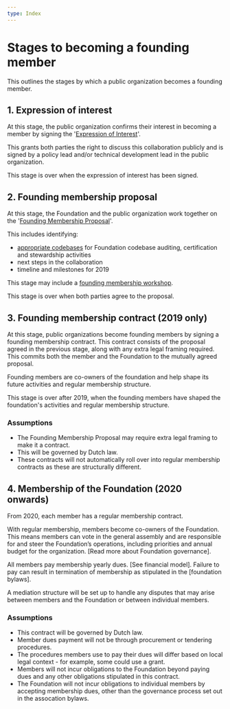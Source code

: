 ```yaml
---
type: Index
---
```


# Stages to becoming a founding member

This outlines the stages by which a public organization becomes a founding member.

## 1. Expression of interest

At this stage, the public organization confirms their interest in becoming a member by signing the '[Expression of Interest](expression-of-interest.md)'. 

This grants both parties the right to discuss this collaboration publicly and is signed by a policy lead and/or technical development lead in the public organization.

This stage is over when the expression of interest has been signed.

## 2. Founding membership proposal

At this stage, the Foundation and the public organization work together on the '[Founding Membership Proposal](founding-membership-proposal.md)'.

This includes identifying:

* [appropriate codebases](identify-potential-codebase.md) for Foundation codebase auditing, certification and stewardship activities
* next steps in the collaboration
* timeline and milestones for 2019

This stage may include a [founding membership workshop](founding-membership-workshop.md).

This stage is over when both parties agree to the proposal.

## 3. Founding membership contract (2019 only)

At this stage, public organizations become founding members by signing a founding membership contract. This contract consists of the proposal agreed in the previous stage, along with any extra legal framing required. This commits both the member and the Foundation to the mutually agreed proposal.

Founding members are co-owners of the foundation and help shape its future activities and regular membership structure. 

This stage is over after 2019, when the founding members have shaped the foundation's activities and regular membership structure.

### Assumptions

* The Founding Membership Proposal may require extra legal framing to make it a contract.
* This will be governed by Dutch law.
* These contracts will not automatically roll over into regular membership contracts as these are structurally different.

## 4. Membership of the Foundation (2020 onwards)

From 2020, each member has a regular membership contract.

With regular membership, members become co-owners of the Foundation. This means members can vote in the general assembly and are responsible for and steer the Foundation’s operations, including priorities and annual budget for the organization. [Read more about Foundation governance].

All members pay membership yearly dues. [See financial model]. Failure to pay can result in termination of membership as stipulated in the [foundation bylaws]. 

A mediation structure will be set up to handle any disputes that may arise between members and the Foundation or between individual members.

### Assumptions
* This contract will be governed by Dutch law.
* Member dues payment will not be through procurement or tendering procedures.
* The procedures members use to pay their dues will differ based on local legal context -  for example, some could use a grant.
* Members will not incur obligations to the Foundation beyond paying dues and any other obligations stipulated in this contract.
* The Foundation will not incur obligations to individual members by accepting membership dues, other than the governance process set out in the assocation bylaws.
